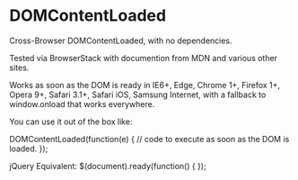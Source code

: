 # DOMContentLoaded
Cross-Browser DOMContentLoaded, with no dependencies.

Tested via BrowserStack with documention from MDN and various other sites.

Works as soon as the DOM is ready in IE6+, Edge, Chrome 1+, Firefox 1+, Opera 9+, Safari 3.1+, Safari iOS, Samsung Internet, with a fallback to window.onload that works everywhere.

You can use it out of the box like:

DOMContentLoaded(function(e) { 
  // code to execute as soon as the DOM is loaded.
}); 

jQuery Equivalent: $(document).ready(function() { });



